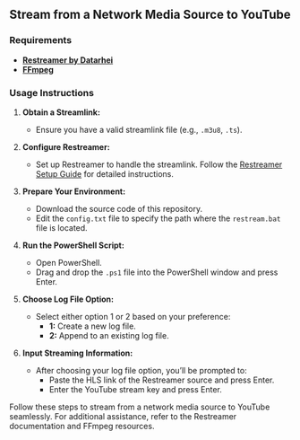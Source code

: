 ## Stream from a Network Media Source to YouTube

### Requirements
- **[Restreamer by Datarhei](https://github.com/datarhei/restreamer)**
- **[FFmpeg](https://www.ffmpeg.org/)**

### Usage Instructions

1. **Obtain a Streamlink:**
   - Ensure you have a valid streamlink file (e.g., `.m3u8`, `.ts`).

2. **Configure Restreamer:**
   - Set up Restreamer to handle the streamlink. Follow the [Restreamer Setup Guide](https://docs.datarhei.com/restreamer/knowledge-base/manual/wizard) for detailed instructions.

3. **Prepare Your Environment:**
   - Download the source code of this repository.
   - Edit the `config.txt` file to specify the path where the `restream.bat` file is located. 

4. **Run the PowerShell Script:**
   - Open PowerShell.
   - Drag and drop the `.ps1` file into the PowerShell window and press Enter.

5. **Choose Log File Option:**
   - Select either option 1 or 2 based on your preference:
     - **1:** Create a new log file.
     - **2:** Append to an existing log file.

6. **Input Streaming Information:**
   - After choosing your log file option, you’ll be prompted to:
     - Paste the HLS link of the Restreamer source and press Enter.
     - Enter the YouTube stream key and press Enter.

Follow these steps to stream from a network media source to YouTube seamlessly. For additional assistance, refer to the Restreamer documentation and FFmpeg resources.
